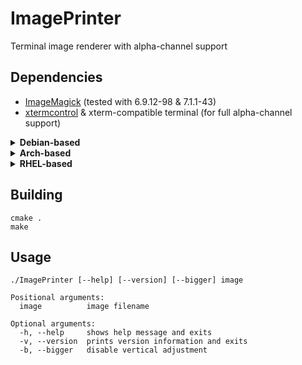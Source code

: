 # ImagePrinter

Terminal image renderer with alpha-channel support

## Dependencies

* [ImageMagick](https://imagemagick.org/index.php) (tested with 6.9.12-98 & 7.1.1-43)
* [xtermcontrol](https://thrysoee.dk/xtermcontrol/) & xterm-compatible terminal (for full alpha-channel support)

<details>
<summary><b>Debian-based</b></summary>
  
```
sudo apt install libmagick++-dev xtermcontrol
```
</details>

<details>
<summary><b>Arch-based</b></summary>
  
```
sudo pacman -S imagemagick
git clone https://aur.archlinux.org/xtermcontrol.git
cd xtermcontrol
makepkg -si
cd ..
rm -rf xtermcontrol
```
</details>

<details>
<summary><b>RHEL-based</b></summary>

```
sudo dnf install ImageMagick-c++-devel
wget https://thrysoee.dk/xtermcontrol/xtermcontrol-3.10.tar.gz
tar zxf wget xtermcontrol-3.10.tar.gz
cd xtermcontrol-3.10
./configure && make install
cd ..
rm -rf xtermcontrol-3.10 && rm -f xtermcontrol-3.10.tar.gz
```
</details>

## Building

```
cmake .
make
```

## Usage

```
./ImagePrinter [--help] [--version] [--bigger] image

Positional arguments:
  image          image filename 

Optional arguments:
  -h, --help     shows help message and exits 
  -v, --version  prints version information and exits 
  -b, --bigger   disable vertical adjustment
```
